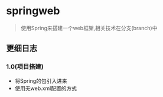 # springweb
>使用Spring来搭建一个web框架,相关技术在分支(branch)中


## 更细日志
### 1.0(项目搭建)
- 将Spring的包引入进来
- 使用无web.xml配置的方式
